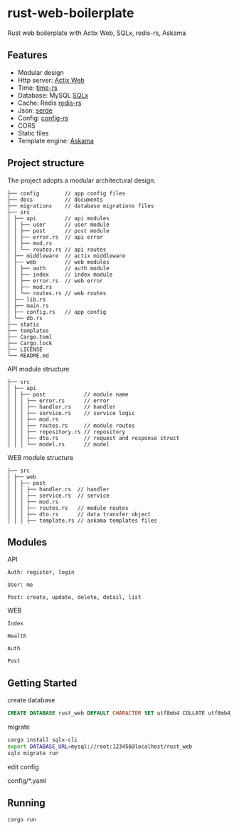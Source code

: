 # rust-web-boilerplate

Rust web boilerplate with Actix Web, SQLx, redis-rs, Askama

## Features

- Modular design
- Http server: [Actix Web](https://github.com/actix/actix-web)
- Time: [time-rs](https://github.com/time-rs/time)
- Database: MySQL [SQLx](https://github.com/launchbadge/sqlx) 
- Cache: Redis [redis-rs](https://github.com/redis-rs/redis-rs)
- Json: [serde](https://github.com/serde-rs/serde)
- Config: [config-rs](https://github.com/rust-cli/config-rs)
- CORS
- Static files
- Template engine: [Askama](https://github.com/djc/askama)

## Project structure

The project adopts a modular architectural design.

```text
├── config        // app config files
├── docs          // documents
├── migrations    // database migrations files
├── src
│ ├── api         // api modules
│ │ ├── user      // user module
│ │ ├── post      // post module
│ │ ├── error.rs  // api error
│ │ ├── mod.rs
│ │ └── routes.rs // api routes
│ ├── middleware  // actix middleware
│ ├── web         // web modules
│ │ ├── auth      // auth module
│ │ ├── index     // index module
│ │ ├── error.rs  // web error
│ │ ├── mod.rs
│ │ └── routes.rs // web routes
│ ├── lib.rs
│ ├── main.rs
│ ├── config.rs   // app config
│ └── db.rs
├── static
├── templates
├── Cargo.toml
├── Cargo.lock
├── LICENSE
└── README.md
```

API module structure

```text
├── src
│ ├── api
│ │ ├── post            // module name
│ │ │ ├── error.rs      // error
│ │ │ ├── handler.rs    // handler
│ │ │ ├── service.rs    // service logic
│ │ │ ├── mod.rs
│ │ │ ├── routes.rs     // module routes
│ │ │ ├── repository.rs // repository
│ │ │ ├── dto.rs        // request and response struct
│ │ │ └── model.rs      // model
```

WEB module structure

```text
├── src
│ ├── web
│ │ ├── post
│ │ │ ├── handler.rs  // handler
│ │ │ ├── service.rs  // service
│ │ │ ├── mod.rs
│ │ │ ├── routes.rs   // module routes
│ │ │ ├── dto.rs      // data transfer object
│ │ │ ├── template.rs // askama templates files
```

## Modules

API 

```text
Auth: register, login

User: me

Post: create, update, delete, detail, list
```

WEB

```text
Index

Health

Auth

Post
```

## Getting Started

create database

```sql
CREATE DATABASE rust_web DEFAULT CHARACTER SET utf8mb4 COLLATE utf8mb4_unicode_ci;
```

migrate

```bash
cargo install sqlx-cli
export DATABASE_URL=mysql://root:123456@localhost/rust_web
sqlx migrate run
```

edit config

config/*.yaml

## Running

```bash
cargo run
```
